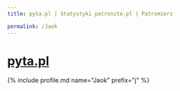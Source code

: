 ```yaml
---
title: pyta.pl | Statystyki patronite.pl | Patromierz

permalink: /Jaok
---
```


# [pyta.pl](https://patronite.pl/Jaok)

{% include profile.md name="Jaok" prefix="j" %}

